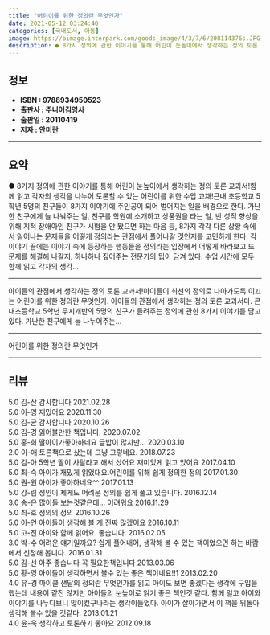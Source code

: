 ```yaml
---
title: "어린이를 위한 정의란 무엇인가"
date: 2021-05-12 03:24:40
categories: [국내도서, 아동]
image: https://bimage.interpark.com/goods_image/4/3/7/6/208114376s.JPG
description: ● 8가지 정의에 관한 이야기를 통해 어린이 눈높이에서 생각하는 정의 토론 교과서!함께 읽고 각자의 생각을 나누어 토론할 수 있는 어린이를 위한 수업 교재!큰내 초등학교 5학년 5명의 친구들이 8가지 이야기에 주인공이 되어 벌어지는 일을 배경으로 한다. 가난한 친구에게 늘 나눠주는 일
---
```


## **정보**

- **ISBN : 9788934950523**
- **출판사 : 주니어김영사**
- **출판일 : 20110419**
- **저자 : 안미란**

------



## **요약**

●  8가지 정의에 관한 이야기를 통해 어린이 눈높이에서 생각하는 정의 토론 교과서!함께 읽고 각자의 생각을 나누어 토론할 수 있는 어린이를 위한 수업 교재!큰내 초등학교 5학년 5명의 친구들이 8가지 이야기에 주인공이 되어 벌어지는 일을 배경으로 한다. 가난한 친구에게 늘 나눠주는 일, 친구를 학원에 소개하고 상품권을 타는 일, 반 성적 향상을 위해 지적 장애아인 친구가 시험을 안 봤으면 하는 마음 등, 8가지 각각 다른 상황 속에서 일어나는 문제들을 어떻게 정의라는 관점에서 풀어나갈 것인지를 고민하게 한다. 각 이야기 끝에는 이야기 속에 등장하는 행동들을 정의라는 입장에서 어떻게 바라보고 또 문제를 해결해 나갈지, 하나하나 짚어주는 전문가의 팁이 담겨 있다. 수업 시간에 모두 함께 읽고 각자의 생각...

------

아이들의 관점에서 생각하는 정의 토론 교과서!아이들이 최선의 정의로 나아가도록 이끄는 어린이를 위한 정의란 무엇인가. 아이들의 관점에서 생각하는 정의 토론 교과서다. 큰내초등학교 5학년 무지개반의 5명의 친구가 들려주는 정의에 관한 8가지 이야기를 담고 있다. 가난한 친구에게 늘 나누어주는... 

------


어린이를 위한 정의란 무엇인가 

------


## **리뷰** 

5.0 김-산 감사합니다 2021.02.28 <br/>5.0 이-영 재밌어요 2020.11.30 <br/>5.0 김-균 감사합니다  2020.10.26 <br/>5.0 김-경 읽어볼만한 책입니다. 2020.07.02 <br/>5.0 홍-희 딸아이가좋아하네요 글밥이 많지만... 2020.03.10 <br/>2.0 이-애 토론책으로 샀는데 그냥 그렇네요. 2018.07.23 <br/>5.0 김-아 5학년 딸이 사달라고 해서 샀어요
재미있게 읽고 있어요 2017.04.10 <br/>5.0 최-숙 아이가 재밌게 읽었대요.어린이를 위해 쉽게 정의한 정의 2017.01.30 <br/>5.0 권-원 아이가 좋아하네요^^ 2017.01.13 <br/>5.0 강-림 성인이 제게도 어려운 정의를 쉽게 풀고 있습니다. 2016.12.14 <br/>3.0 송-은 많이들 보는것같은데... 어려워요 2016.11.29 <br/>5.0 최-호 정의의 정의 2016.10.26 <br/>5.0 이-연 아이들이 생각해 볼 게 진짜 많겠어요 2016.10.11 <br/>5.0 고-진 아이와 함께 읽어요. 좋습니다. 2016.02.05 <br/>3.0 박-수 어려운 얘기일까요? 쉽게 풀어내어, 생각해 볼 수 있는 책이었으면 하는 바람에서 신청해 봅니다. 2016.01.31 <br/>5.0 김-선 아주 좋습니다 꼭 필요한책입니다 2013.03.06 <br/>5.0 황-영 아이들이 생각하면서 볼수 있는 좋은 책이네요!!1 2013.02.20 <br/>4.0 유-경 마이클 샌달의 정의란 무엇인가를 읽고 아이도 보면 좋겠다는 생각에 구입을 했는데 내용이 같진 않지만 아이들의 눈높이로 읽기 좋은 책인것 같다. 함께 일고 아이와 이야기를 나누다보니 많이컸구나라는 생각이들었다. 아이가 살아가면서 이 책을 뒤돌아 생각해 볼수 있을 것같다. 2013.01.21 <br/>4.0 윤-욱 생각하고 토론하기 좋아요 2012.09.18 <br/>